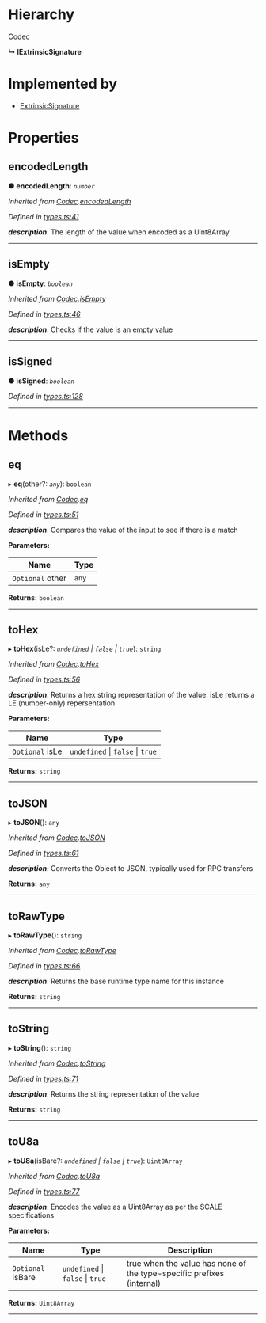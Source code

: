 

# Hierarchy

 [Codec](_types_.codec.md)

**↳ IExtrinsicSignature**

# Implemented by

* [ExtrinsicSignature](../classes/_type_extrinsicsignature_.extrinsicsignature.md)

# Properties

<a id="encodedlength"></a>

##  encodedLength

**● encodedLength**: *`number`*

*Inherited from [Codec](_types_.codec.md).[encodedLength](_types_.codec.md#encodedlength)*

*Defined in [types.ts:41](https://github.com/polkadot-js/api/blob/ed5c886/packages/types/src/types.ts#L41)*

*__description__*: The length of the value when encoded as a Uint8Array

___
<a id="isempty"></a>

##  isEmpty

**● isEmpty**: *`boolean`*

*Inherited from [Codec](_types_.codec.md).[isEmpty](_types_.codec.md#isempty)*

*Defined in [types.ts:46](https://github.com/polkadot-js/api/blob/ed5c886/packages/types/src/types.ts#L46)*

*__description__*: Checks if the value is an empty value

___
<a id="issigned"></a>

##  isSigned

**● isSigned**: *`boolean`*

*Defined in [types.ts:128](https://github.com/polkadot-js/api/blob/ed5c886/packages/types/src/types.ts#L128)*

___

# Methods

<a id="eq"></a>

##  eq

▸ **eq**(other?: *`any`*): `boolean`

*Inherited from [Codec](_types_.codec.md).[eq](_types_.codec.md#eq)*

*Defined in [types.ts:51](https://github.com/polkadot-js/api/blob/ed5c886/packages/types/src/types.ts#L51)*

*__description__*: Compares the value of the input to see if there is a match

**Parameters:**

| Name | Type |
| ------ | ------ |
| `Optional` other | `any` |

**Returns:** `boolean`

___
<a id="tohex"></a>

##  toHex

▸ **toHex**(isLe?: *`undefined` \| `false` \| `true`*): `string`

*Inherited from [Codec](_types_.codec.md).[toHex](_types_.codec.md#tohex)*

*Defined in [types.ts:56](https://github.com/polkadot-js/api/blob/ed5c886/packages/types/src/types.ts#L56)*

*__description__*: Returns a hex string representation of the value. isLe returns a LE (number-only) repersentation

**Parameters:**

| Name | Type |
| ------ | ------ |
| `Optional` isLe | `undefined` \| `false` \| `true` |

**Returns:** `string`

___
<a id="tojson"></a>

##  toJSON

▸ **toJSON**(): `any`

*Inherited from [Codec](_types_.codec.md).[toJSON](_types_.codec.md#tojson)*

*Defined in [types.ts:61](https://github.com/polkadot-js/api/blob/ed5c886/packages/types/src/types.ts#L61)*

*__description__*: Converts the Object to JSON, typically used for RPC transfers

**Returns:** `any`

___
<a id="torawtype"></a>

##  toRawType

▸ **toRawType**(): `string`

*Inherited from [Codec](_types_.codec.md).[toRawType](_types_.codec.md#torawtype)*

*Defined in [types.ts:66](https://github.com/polkadot-js/api/blob/ed5c886/packages/types/src/types.ts#L66)*

*__description__*: Returns the base runtime type name for this instance

**Returns:** `string`

___
<a id="tostring"></a>

##  toString

▸ **toString**(): `string`

*Inherited from [Codec](_types_.codec.md).[toString](_types_.codec.md#tostring)*

*Defined in [types.ts:71](https://github.com/polkadot-js/api/blob/ed5c886/packages/types/src/types.ts#L71)*

*__description__*: Returns the string representation of the value

**Returns:** `string`

___
<a id="tou8a"></a>

##  toU8a

▸ **toU8a**(isBare?: *`undefined` \| `false` \| `true`*): `Uint8Array`

*Inherited from [Codec](_types_.codec.md).[toU8a](_types_.codec.md#tou8a)*

*Defined in [types.ts:77](https://github.com/polkadot-js/api/blob/ed5c886/packages/types/src/types.ts#L77)*

*__description__*: Encodes the value as a Uint8Array as per the SCALE specifications

**Parameters:**

| Name | Type | Description |
| ------ | ------ | ------ |
| `Optional` isBare | `undefined` \| `false` \| `true` |  true when the value has none of the type-specific prefixes (internal) |

**Returns:** `Uint8Array`

___

